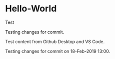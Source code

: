 # Hello-World
Test

Testing changes for commit.

Test content from Github Desktop and VS Code.

Testing changes for commit on 18-Feb-2019 13:00.
